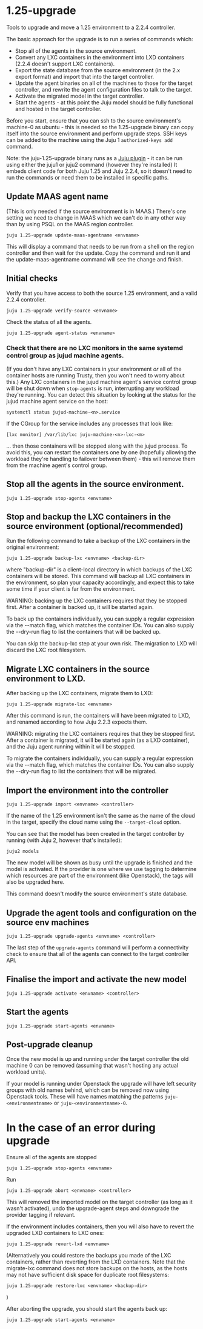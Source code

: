 # 1.25-upgrade
Tools to upgrade and move a 1.25 environment to a 2.2.4 controller.

The basic approach for the upgrade is to run a series of commands which:
* Stop all of the agents in the source environment.
* Convert any LXC containers in the environment into LXD containers (2.2.4 doesn't support LXC containers).
* Export the state database from the source environment (in the 2.x export format) and import that into the target controller.
* Update the agent binaries on all of the machines to those for the target controller, and rewrite the agent configuration files to talk to the target.
* Activate the migrated model in the target controller.
* Start the agents - at this point the Juju model should be fully functional and hosted in the target controller.

Before you start, ensure that you can ssh to the source environment's machine-0 as ubuntu - this is needed so the 1.25-upgrade binary can copy itself into the source environment and perform upgrade steps. SSH keys can be added to the machine using the Juju 1 `authorized-keys add` command.

Note: the juju-1.25-upgrade binary runs as a [Juju plugin](https://jujucharms.com/docs/2.2/juju-plugins) - it can be run using either the juju1 or juju2 command (however they're installed) It embeds client code for both Juju 1.25 and Juju 2.2.4, so it doesn't need to run the commands or need them to be installed in specific paths.

## Update MAAS agent name

(This is only needed if the source environment is in MAAS.)
There's one setting we need to change in MAAS which we can't do in any other way than by using PSQL on the MAAS region controller.

    juju 1.25-upgrade update-maas-agentname <envname>

This will display a command that needs to be run from a shell on the region controller and then wait for the update. Copy the command and run it and the update-maas-agentname command will see the change and finish.


## Initial checks

Verify that you have access to both the source 1.25 environment, and a valid 2.2.4 controller.

    juju 1.25-upgrade verify-source <envname>

Check the status of all the agents.

    juju 1.25-upgrade agent-status <envname>

### Check that there are no LXC monitors in the same systemd control group as jujud machine agents.
(If you don't have any LXC containers in your environment *or* all of the container hosts are running Trusty, then you won't need to worry about this.) Any LXC containers in the jujud machine agent's service control group will be shut down when `stop-agents` is run, interrupting any workload they're running. You can detect this situation by looking at the status for the jujud machine agent service on the host:

    systemctl status jujud-machine-<n>.service
    
If the CGroup for the service includes any processes that look like:

    [lxc monitor] /var/lib/lxc juju-machine-<n>-lxc-<m>
    
... then those containers will be stopped along with the jujud process. To avoid this, you can restart the containers one by one (hopefully allowing the workload they're handling to failover between them) - this will remove them from the machine agent's control group.

## Stop all the agents in the source environment.

    juju 1.25-upgrade stop-agents <envname>


## Stop and backup the LXC containers in the source environment (optional/recommended)

Run the following command to take a backup of the LXC containers in the
original environment:

    juju 1.25-upgrade backup-lxc <envname> <backup-dir>

where "backup-dir" is a client-local directory in which backups of the LXC
containers will be stored. This command will backup all LXC containers in
the environment, so plan your capacity accordingly, and expect this to take
some time if your client is far from the environment.

WARNING: backing up the LXC containers requires that they be stopped first.
After a container is backed up, it will be started again.

To back up the containers individually, you can supply a regular expression
via the --match flag, which matches the container IDs. You can also supply
the --dry-run flag to list the containers that will be backed up.

You can skip the backup-lxc step at your own risk. The migration to LXD
will discard the LXC root filesystem.

## Migrate LXC containers in the source environment to LXD.

After backing up the LXC containers, migrate them to LXD:

    juju 1.25-upgrade migrate-lxc <envname>

After this command is run, the containers will have been migrated to LXD,
and renamed according to how Juju 2.2.3 expects them.

WARNING: migrating the LXC containers requires that they be stopped first.
After a container is migrated, it will be started again (as a LXD container),
and the Juju agent running within it will be stopped.

To migrate the containers individually, you can supply a regular expression
via the --match flag, which matches the container IDs. You can also supply
the --dry-run flag to list the containers that will be migrated.

## Import the environment into the controller

    juju 1.25-upgrade import <envname> <controller>
    
If the name of the 1.25 environment isn't the same as the name of the cloud in the target, specify the cloud name using the `--target-cloud` option.

You can see that the model has been created in the target controller by running (with Juju 2, however that's installed):

    juju2 models

The new model will be shown as busy until the upgrade is finished and the model is activated.
If the provider is one where we use tagging to determine which resources are part of the environment (like Openstack), the tags will also be upgraded here.

This command doesn't modify the source environment's state database.

## Upgrade the agent tools and configuration on the source env machines

    juju 1.25-upgrade upgrade-agents <envname> <controller>

The last step of the `upgrade-agents` command will perform a
connectivity check to ensure that all of the agents can connect to the
target controller API.

## Finalise the import and activate the new model

    juju 1.25-upgrade activate <envname> <controller>

## Start the agents

    juju 1.25-upgrade start-agents <envname>
    
## Post-upgrade cleanup

Once the new model is up and running under the target controller the old
machine 0 can be removed (assuming that wasn't hosting any actual workload
units).

If your model is running under Openstack the upgrade will have left security
groups with old names behind, which can be removed now using Openstack tools. 
These will have names matching the patterns `juju-<environmentname>` or 
`juju-<environmentname>-0`.


# In the case of an error during upgrade

Ensure all of the agents are stopped

    juju 1.25-upgrade stop-agents <envname>

Run

    juju 1.25-upgrade abort <envname> <controller>

This will removed the imported model on the target controller (as long
as it wasn't activated), undo the upgrade-agent steps and downgrade the 
provider tagging if relevant.

If the environment includes containers, then you will also have to 
revert the upgraded LXD containers to LXC ones:

    juju 1.25-upgrade revert-lxd <envname>
    
(Alternatively you could restore the backups you made of the LXC containers, 
rather than reverting from the LXD containers. Note that the migrate-lxc command 
does not store backups on the hosts, as the hosts may not have sufficient 
disk space for duplicate root filesystems:

    juju 1.25-upgrade restore-lxc <envname> <backup-dir>

)

After aborting the upgrade, you should start the agents back up:

    juju 1.25-upgrade start-agents <envname>
